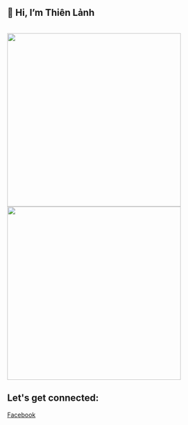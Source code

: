 
## 👋 Hi, I’m Thiên Lảnh
</br>

<img  width="400" src="https://cdn.dribbble.com/users/2646423/screenshots/5507196/computer.gif">
<img  width="400" src="https://cdn.dribbble.com/users/2646423/screenshots/5507196/computer.gif">

<!---
thienlanh0602/thienlanh0602 is a ✨ special ✨ repository because its `README.md` (this file) appears on your GitHub profile.
You can click the Preview link to take a look at your changes.
--->


<h2 align="left"> Let's get connected:</h2>

[Facebook](https://www.facebook.com/thien.lanh.dep.trai/)
